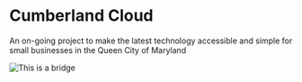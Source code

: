 # Cumberland Cloud

An on-going project to make the latest technology accessible and simple for small businesses in the Queen City of Maryland

![This is a bridge](cumberland.jpg "Cumberland, MD")